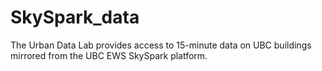 # SkySpark_data
The Urban Data Lab provides access to 15-minute data on UBC buildings mirrored from the UBC EWS SkySpark platform.

